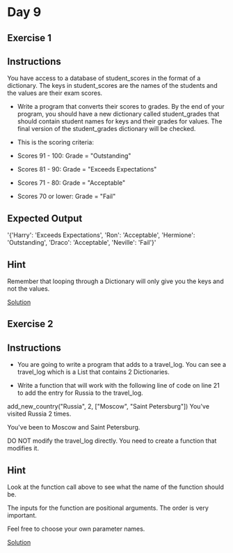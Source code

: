 # Day 9

## Exercise 1

## Instructions

You have access to a database of student_scores in the format of a dictionary. The keys in student_scores are the names of the students and the values are their exam scores.

- Write a program that converts their scores to grades. By the end of your program, you should have a new dictionary called student_grades that should contain student names for keys and their grades for values. The final version of the student_grades dictionary will be checked.

- This is the scoring criteria:

- Scores 91 - 100: Grade = "Outstanding"

- Scores 81 - 90: Grade = "Exceeds Expectations"

- Scores 71 - 80: Grade = "Acceptable"

- Scores 70 or lower: Grade = "Fail"

## Expected Output

'{'Harry': 'Exceeds Expectations', 'Ron': 'Acceptable', 'Hermione': 'Outstanding', 'Draco': 'Acceptable', 'Neville': 'Fail'}'

## Hint
Remember that looping through a Dictionary will only give you the keys and not the values.


[Solution](https://repl.it/@appbrewery/day-9-1-solution)


## Exercise 2

## Instructions

- You are going to write a program that adds to a travel_log. You can see a travel_log which is a List that contains 2 Dictionaries.

- Write a function that will work with the following line of code on line 21 to add the entry for Russia to the travel_log.

add_new_country("Russia", 2, ["Moscow", "Saint Petersburg"])
You've visited Russia 2 times.

You've been to Moscow and Saint Petersburg.

DO NOT modify the travel_log directly. You need to create a function that modifies it.

## Hint

Look at the function call above to see what the name of the function should be.

The inputs for the function are positional arguments. The order is very important.

Feel free to choose your own parameter names.

[Solution](https://repl.it/@appbrewery/day-9-2-solution)

